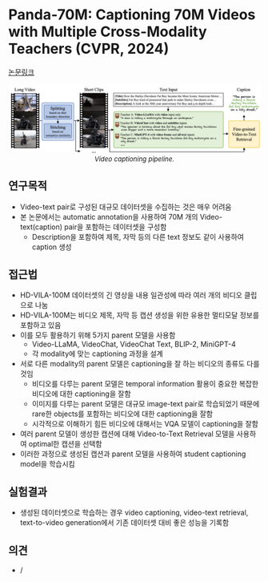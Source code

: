 # Panda-70M: Captioning 70M Videos with Multiple Cross-Modality Teachers (CVPR, 2024)

[논문링크](https://openaccess.thecvf.com/content/CVPR2024/html/Chen_Panda-70M_Captioning_70M_Videos_with_Multiple_Cross-Modality_Teachers_CVPR_2024_paper.html)

<p align="center">
    <img width="700" alt='fig1' src="./img/27_03_01.png?raw=true"></br>
    <em><font size=2>Video captioning pipeline.</font></em>
</p>

## 연구목적
- Video-text pair로 구성된 대규모 데이터셋을 수집하는 것은 매우 어려움
- 본 논문에서는 automatic annotation을 사용하여 70M 개의 Video-text(caption) pair을 포함하는 데이터셋을 구성함
  - Description을 포함하여 제목, 자막 등의 다른 text 정보도 같이 사용하여 caption 생성

## 접근법
- HD-VILA-100M 데이터셋의 긴 영상을 내용 일관성에 따라 여러 개의 비디오 클립으로 나눔 
- HD-VILA-100M는 비디오 제목, 자막 등 캡션 생성을 위한 유용한 멀티모달 정보를 포함하고 있음
- 이를 모두 활용하기 위해 5가지 parent 모델을 사용함
  - Video-LLaMA, VideoChat, VideoChat Text, BLIP-2, MiniGPT-4
  - 각 modality에 맞는 captioning 과정을 설계
- 서로 다른 modality의 parent 모델은 captioning을 잘 하는 비디오의 종류도 다를 것임
  - 비디오를 다루는 parent 모델은 temporal information 활용이 중요한 복잡한 비디오에 대한 captioning을 잘함
  - 이미지를 다루는 parent 모델은 대규모 image-text pair로 학습되었기 때문에 rare한 objects를 포함하는 비디오에 대한 captioning을 잘함
  - 시각적으로 이해하기 힘든 비디오에 대해서는 VQA 모델이 captioning을 잘함
- 여러 parent 모델이 생성한 캡션에 대해 Video-to-Text Retrieval 모델을 사용하여 optimal한 캡션을 선택함
- 이러한 과정으로 생성된 캡션과 parent 모델을 사용하여 student captioning model을 학습시킴

## 실험결과
- 생성된 데이터셋으로 학습하는 경우 video captioning, video-text retrieval, text-to-video generation에서 기존 데이터셋 대비 좋은 성능을 기록함

## 의견
- /